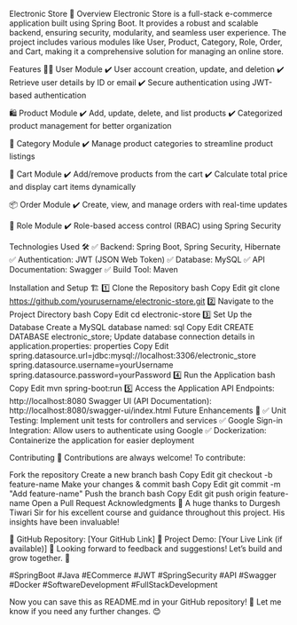 Electronic Store 🛒
Overview
Electronic Store is a full-stack e-commerce application built using Spring Boot. It provides a robust and scalable backend, ensuring security, modularity, and seamless user experience. The project includes various modules like User, Product, Category, Role, Order, and Cart, making it a comprehensive solution for managing an online store.

Features
🧑‍💻 User Module
✔️ User account creation, update, and deletion
✔️ Retrieve user details by ID or email
✔️ Secure authentication using JWT-based authentication

🛍 Product Module
✔️ Add, update, delete, and list products
✔️ Categorized product management for better organization

📂 Category Module
✔️ Manage product categories to streamline product listings

🛒 Cart Module
✔️ Add/remove products from the cart
✔️ Calculate total price and display cart items dynamically

📦 Order Module
✔️ Create, view, and manage orders with real-time updates

🔐 Role Module
✔️ Role-based access control (RBAC) using Spring Security

Technologies Used 🛠️
✅ Backend: Spring Boot, Spring Security, Hibernate
✅ Authentication: JWT (JSON Web Token)
✅ Database: MySQL
✅ API Documentation: Swagger
✅ Build Tool: Maven

Installation and Setup 🏗️
1️⃣ Clone the Repository
bash
Copy
Edit
git clone https://github.com/yourusername/electronic-store.git
2️⃣ Navigate to the Project Directory
bash
Copy
Edit
cd electronic-store
3️⃣ Set Up the Database
Create a MySQL database named:
sql
Copy
Edit
CREATE DATABASE electronic_store;
Update database connection details in application.properties:
properties
Copy
Edit
spring.datasource.url=jdbc:mysql://localhost:3306/electronic_store
spring.datasource.username=yourUsername
spring.datasource.password=yourPassword
4️⃣ Run the Application
bash
Copy
Edit
mvn spring-boot:run
5️⃣ Access the Application
API Endpoints: http://localhost:8080
Swagger UI (API Documentation): http://localhost:8080/swagger-ui/index.html
Future Enhancements 🚀
✅ Unit Testing: Implement unit tests for controllers and services
✅ Google Sign-in Integration: Allow users to authenticate using Google
✅ Dockerization: Containerize the application for easier deployment

Contributing 🤝
Contributions are always welcome! To contribute:

Fork the repository
Create a new branch
bash
Copy
Edit
git checkout -b feature-name
Make your changes & commit
bash
Copy
Edit
git commit -m "Add feature-name"
Push the branch
bash
Copy
Edit
git push origin feature-name
Open a Pull Request
Acknowledgments 🙏
A huge thanks to Durgesh Tiwari Sir for his excellent course and guidance throughout this project. His insights have been invaluable!

📌 GitHub Repository: [Your GitHub Link]
📌 Project Demo: [Your Live Link (if available)]
🚀 Looking forward to feedback and suggestions! Let’s build and grow together. 🚀

#SpringBoot #Java #ECommerce #JWT #SpringSecurity #API #Swagger #Docker #SoftwareDevelopment #FullStackDevelopment

Now you can save this as README.md in your GitHub repository! 🚀 Let me know if you need any further changes. 😊
